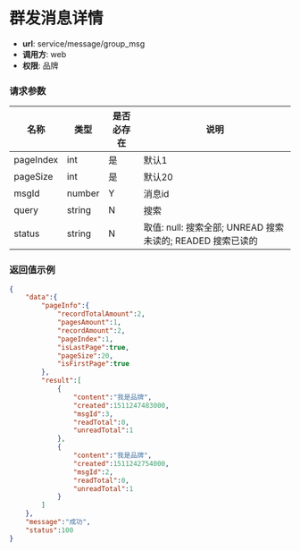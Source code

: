 群发消息详情
======

- **url**: service/message/group_msg
- **调用方**: web
- **权限**: 品牌

### 请求参数

|    名称   |  类型  | 是否必存在 |                            说明                            |
|-----------|--------|------------|------------------------------------------------------------|
| pageIndex | int    | 是         | 默认1                                                      |
| pageSize  | int    | 是         | 默认20                                                     |
| msgId     | number | Y          | 消息id                                                     |
| query     | string | N          | 搜索                                                       |
| status    | string | N          | 取值: null: 搜索全部; UNREAD 搜索未读的; READED 搜索已读的 |

### 返回值示例

```json
{
	"data":{
		"pageInfo":{
			"recordTotalAmount":2,
			"pagesAmount":1,
			"recordAmount":2,
			"pageIndex":1,
			"isLastPage":true,
			"pageSize":20,
			"isFirstPage":true
		},
		"result":[
			{
				"content":"我是品牌",
				"created":1511247483000,
				"msgId":3,
				"readTotal":0,
				"unreadTotal":1
			},
			{
				"content":"我是品牌",
				"created":1511242754000,
				"msgId":2,
				"readTotal":0,
				"unreadTotal":1
			}
		]
	},
	"message":"成功",
	"status":100
}
```
